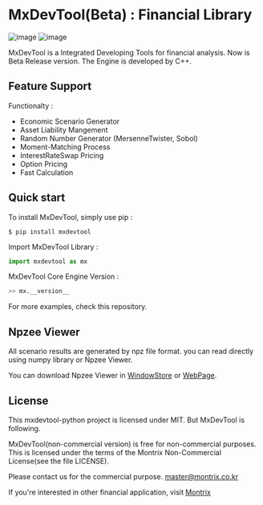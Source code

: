 MxDevTool(Beta) : Financial Library
==========================

![image](https://img.shields.io/badge/Platform-Windows-Green.svg)
![image](https://img.shields.io/badge/python-3.6|3.7|3.8-blue)


MxDevTool is a Integrated Developing Tools for financial analysis. 
Now is Beta Release version. The Engine is developed by C++. 

Feature Support
---------------

Functionalty :

-   Economic Scenario Generator
-   Asset Liability Mangement
-   Random Number Generator (MersenneTwister, Sobol)
-   Moment-Matching Process
-   InterestRateSwap Pricing
-   Option Pricing
-   Fast Calculation


Quick start
-----------

To install MxDevTool, simply use pip :

``` {.sourceCode .bash}
$ pip install mxdevtool
```

Import MxDevTool Library :
```python
import mxdevtool as mx
```

MxDevTool Core Engine Version :
```python
>> mx.__version__
```

For more examples, check this repository.


Npzee Viewer
-----------

All scenario results are generated by npz file format. you can read directly using numpy library or Npzee Viewer.

You can download Npzee Viewer in [WindowStore](https://www.microsoft.com/store/apps/9N19KHP7G2P4) or [WebPage](https://npzee.montrix.co.kr).


License
-------

This mxdevtool-python project is licensed under MIT. But MxDevTool is following.

MxDevTool(non-commercial version) is free for non-commercial purposes. 
This is licensed under the terms of the Montrix Non-Commercial License(see the file LICENSE).

Please contact us for the commercial purpose. <master@montrix.co.kr>

If you're interested in other financial application, visit [Montrix](http://www.montrix.co.kr)